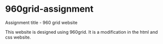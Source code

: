 # 960grid-assignment

Assignment title - 960 grid website

This website is designed using 960grid.
It is a modification in the html and css website.
